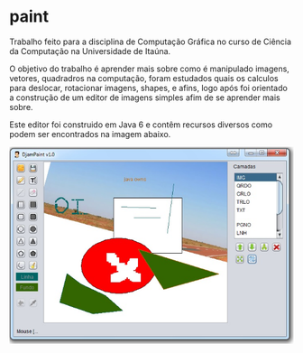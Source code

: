 paint
=====

Trabalho feito para a disciplina de Computação Gráfica no curso de Ciência da Computação na Universidade de Itaúna.

O objetivo do trabalho é aprender mais sobre como é manipulado imagens, vetores, quadradros na computação, foram estudados quais os calculos para deslocar, rotacionar imagens, shapes, e afins, logo após foi orientado a construção de um editor de imagens simples afim de se aprender mais sobre.

Este editor foi construido em Java 6 e contêm recursos diversos como podem ser encontrados na imagem abaixo.

<img src="screenshot/1.jpg" />
